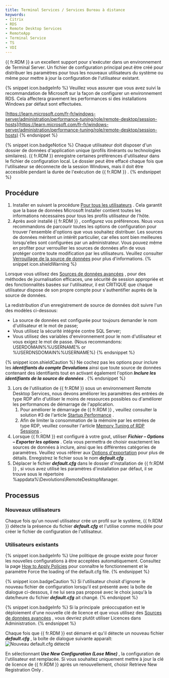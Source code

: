 ```yaml
---
title: Terminal Services / Services Bureau à distance
keywords:
- Citrix
- RDS
- Remote Desktop Services
- RemoteApp
- Terminal Service
- TS
- VDI
---
```

{{ fr.RDM }} a un excellent support pour s&apos;exécuter dans un environnement de Terminal Server. Un fichier de configuration principal peut être créé pour distribuer les paramètres pour tous les nouveaux utilisateurs du système ou même pour mettre à jour la configuration de l&apos;utilisateur existant. 

{% snippet icon.badgeInfo %} 
Veuillez vous assurer que vous avez suivi la recommandation de Microsoft sur la façon de configurer un environnement RDS. Cela affectera gravement les performances si des installations Windows par défaut sont effectuées.  

[https://learn.microsoft.com/fr-fr/windows-server/administration/performance-tuning/role/remote-desktop/session-hosts](https://learn.microsoft.com/fr-fr/windows-server/administration/performance-tuning/role/remote-desktop/session-hosts) 
{% endsnippet %}
 
{% snippet icon.badgeNotice %} 
Chaque utilisateur doit disposer d&apos;un dossier de données d&apos;application unique (profils itinérants ou technologies similaires). {{ fr.RDM }} enregistre certaines préférences d&apos;utilisateur dans le fichier de configuration local. Le dossier peut être effacé chaque fois que l&apos;utilisateur se déconnecte de la session Windows, mais il doit être accessible pendant la durée de l&apos;exécution de {{ fr.RDM }} . 
{% endsnippet %}
 
## Procédure 

1. Installer en suivant la procédure [Pour tous les utilisateurs](/fr/rdm/windows/installation/client/all-users/) . Cela garantit que la base de données Microsoft Installer contient toutes les informations nécessaires pour tous les profils utilisateur de l&apos;hôte. 
1. Après avoir installé {{ fr.RDM }} , configurez vos préférences. Nous vous recommandons de parcourir toutes les options de configuration pour trouver l&apos;ensemble d&apos;options que vous souhaitez distribuer. Les sources de données méritent un intérêt particulier, car elles sont bien meilleures lorsqu&apos;elles sont configurées par un administrateur. Vous pouvez même en profiter pour verrouiller les sources de données afin de vous protéger contre toute modification par les utilisateurs. Veuillez consulter [Verrouillage de la source de données](/fr/rdm/windows/data-sources/lock/) pour plus d&apos;informations. 
{% snippet icon.shieldWarning %} 

Lorsque vous utilisez des [Sources de données avancées](/fr/rdm/windows/data-sources/data-sources-types/advanced-data-sources/) , pour des méthodes de journalisation efficaces, une sécurité de session appropriée et des fonctionnalités basées sur l&apos;utilisateur, il est CRITIQUE que chaque utilisateur dispose de son propre compte pour s&apos;authentifier auprès de la source de données.  

La redistribution d&apos;un enregistrement de source de données doit suivre l&apos;un des modèles ci-dessous:  

* La source de données est configurée pour toujours demander le nom d&apos;utilisateur et le mot de passe; 
* Vous utilisez la sécurité intégrée contre SQL Server; 
* Vous utilisez des variables d&apos;environnement pour le nom d&apos;utilisateur et vous exigez le mot de passe. (Nous recommandons: USERDOMAIN%\%USERNAME% or %USERDNSDOMAIN%\%USERNAME%) 
{% endsnippet %}
 
{% snippet icon.shieldCaution %} 
Ne cochez pas les options pour inclure les ***identifiants du compte Devolutions*** ainsi que toute source de données contenant des identifiants tout en activant également l&apos;option ***Inclure les identifiants de la source de données*** . 
{% endsnippet %}
 

3. Lors de l&apos;utilisation de {{ fr.RDM }} sous un environnement Remote Desktop Services, nous devons améliorer les paramètres des entrées de type RDP afin d&apos;utiliser le moins de ressources possibles ou d&apos;améliorer les performances de démarrage de l&apos;application. 
    1. Pour améliorer le démarrage de {{ fr.RDM }} , veuillez consulter la solution #3 de l&apos;article [Startup Performance](/kb/remote-desktop-manager/troubleshooting-articles/startup-performance/) . 
    1. Afin de limiter la consommation de la mémoire par les entrées de type RDP, veuillez consulter l&apos;article [Memory Tuning of RDP Sessions](/kb/remote-desktop-manager/knowledge-base/memory-tuning-rdp-sessions/) . 
1. Lorsque {{ fr.RDM }} est configuré à votre gout, utiliser ***Fichier – Options – Exporter les options*** . Cela vous permettra de choisir exactement les sources de données à inclure, ainsi que les différentes catégories de paramètres. Veuillez vous référer aux [Options d&apos;exportation](/fr/rdm/windows/commands/file/options/export/) pour plus de détails. Enregistrez le fichier sous le nom ***default.cfg*** . 
1. Déplacer le fichier ***default.cfg*** dans le dossier d&apos;installation de {{ fr.RDM }} , si vous avez utilisé les paramètres d&apos;installation par défaut, il se trouve sous le répertoire %appdata%\Devolutions\RemoteDesktopManager. 

## Processus 

### Nouveaux utilisateurs 

Chaque fois qu&apos;un nouvel utilisateur crée un profil sur le système, {{ fr.RDM }} détecte la présence du fichier ***default.cfg*** et l&apos;utilise comme modèle pour créer le fichier de configuration de l&apos;utilisateur. 

### Utilisateurs existants 

{% snippet icon.badgeInfo %} 
Une politique de groupe existe pour forcer les nouvelles configurations à être acceptées automatiquement. Consultez la page [How to Apply Policies](/kb/remote-desktop-manager/how-to-articles/group-policies/) pour connaître le fonctionnement et le paramètre Force the loading of the default.cfg file. 
{% endsnippet %}
 
{% snippet icon.badgeCaution %} 
Si l&apos;utilisateur choisit d&apos;ignorer le nouveau fichier de configuration lorsqu&apos;il est présenté avec la boîte de dialogue ci-dessous, il ne lui sera pas proposé avec le choix jusqu&apos;à la date/heure du fichier ***default.cfg*** ait changé. 
{% endsnippet %}
 
{% snippet icon.badgeInfo %} 
Si la principale &#160;préoccupation est le déploiement d&apos;une nouvelle clé de licence et que vous utilisez des [Sources de données avancées](/fr/rdm/windows/data-sources/data-sources-types/advanced-data-sources/) , vous devriez plutôt utiliser Licences dans Administration. 
{% endsnippet %}
 
Chaque fois que {{ fr.RDM }} est démarré et qu&apos;il détecte un nouveau fichier ***default.cfg*** , la boîte de dialogue suivante apparaît:  
![Nouveau default.cfg détecté](/img/fr/rdm/windows/clip10368.png) 

En sélectionnant ***Use New Configuration (Lose Mine)*** , la configuration de l&apos;utilisateur est remplacée. Si vous souhaitez uniquement mettre à jour la clé de licence de {{ fr.RDM }} après un renouvellement, choisir Retrieve New Registration Only . 

